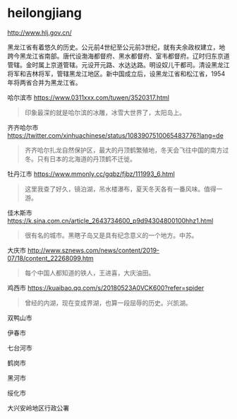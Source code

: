 # heilongjiang

http://www.hlj.gov.cn/

黑龙江省有着悠久的历史。公元前4世纪至公元前3世纪，就有夫余政权建立，地跨今黑龙江省南部。唐代设渤海都督府、黑水都督府、室韦都督府。辽时归东京道管辖。金时属上京道管辖。元设开元路、水达达路。明设奴儿干都司。清设黑龙江将军和吉林将军，管辖黑龙江地区。新中国成立后，设黑龙江省和松江省，1954年将两省合并为黑龙江省。

哈尔滨市 https://www.0311xxx.com/tuwen/3520317.html

> 印象最深的就是哈尔滨的冰雕，冰雪大世界了，太阳岛上。

齐齐哈尔市 https://twitter.com/xinhuachinese/status/1083907510065483776?lang=de

> 齐齐哈尔扎龙自然保护区，最大的丹顶鹤繁殖地，冬天会飞往中国的南方过冬。只有日本的北海道的丹顶鹤不迁徙。

牡丹江市 https://www.mmonly.cc/gqbz/fjbz/111993_6.html

> 这里我查了好久，镜泊湖，吊水楼瀑布，夏天冬天各有一番风味。值得一游。

佳木斯市 https://k.sina.com.cn/article_2643734600_p9d94304800100hhz1.html

> 很有名的城市。黑瞎子岛又是具有纪念意义的一个地方。中苏。

大庆市 http://www.sznews.com/news/content/2019-07/18/content_22268099.htm

> 每个中国人都知道的铁人，王进喜，大庆油田。

鸡西市 https://kuaibao.qq.com/s/20180523A0VCK600?refer=spider

> 曾经的内湖，现在变成界湖，也算一段屈辱的历史。兴凯湖。

双鸭山市

伊春市

七台河市

鹤岗市

黑河市

绥化市

大兴安岭地区行政公署